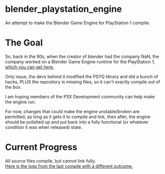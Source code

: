 # blender_playstation_engine
An attempt to make the Blender Game Engine for PlayStation 1 compile.

# The Goal
So, back in the 90s, when the creator of blender had the company NaN, the company worked on a Blender Game Engine runtime for the PlayStation 1, [which you can get here.](https://download.blender.org/source/chest/neogeo/playstation_engine/)

Only issue, the devs behind it modified the PSYQ library and did a bunch of hacks, PLUS the repository is missing files, so it can't exactly compile out of the box.

I am hoping members of the PSX Development community can help make the engine run.

For now, changes that could make the engine unstable/broken are permitted, as long as it gets it to compile and link, then after, the engine should be polished up and put back into a fully functional (or whatever condition it was when released) state.

# Current Progress
All source files compile, but cannot link fully.\
[Here is the logs from the last compile with a different outcome.](https://pastebin.com/raw/ubR7jAMB)
